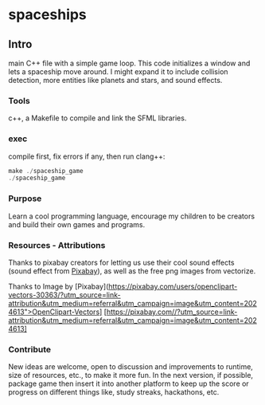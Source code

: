 # spaceships

## Intro

main C++ file with a simple game loop. This code initializes a window and lets a spaceship move around. I might expand it to include collision detection, more entities like planets and stars, and sound effects.

### Tools

c++, a Makefile to compile and link the SFML libraries.

### exec

compile first, fix errors if any, then run clang++:

```c++
make ./spaceship_game
./spaceship_game
```

### Purpose

Learn a cool programming language, encourage my children to be creators and build their own games and programs.

### Resources - Attributions

Thanks to pixabay creators for letting us use their cool sound effects (sound effect from [Pixabay](https://pixabay.com/?utm_source=link-attribution&utm_medium=referral&utm_campaign=music&utm_content=14562)), as well as the free png images from vectorize.

Thanks to Image by [Pixabay](https://pixabay.com/users/openclipart-vectors-30363/?utm_source=link-attribution&utm_medium=referral&utm_campaign=image&utm_content=2024613">OpenClipart-Vectors] [https://pixabay.com//?utm_source=link-attribution&utm_medium=referral&utm_campaign=image&utm_content=2024613]

### Contribute

New ideas are welcome, open to discussion and improvements to runtime, size of resources, etc., to make it more fun. In the next version, if possible, package game then insert it into another platform to keep up the score or progress on different things like, study streaks, hackathons, etc.
